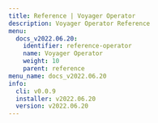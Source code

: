```yaml
---
title: Reference | Voyager Operator
description: Voyager Operator Reference
menu:
  docs_v2022.06.20:
    identifier: reference-operator
    name: Voyager Operator
    weight: 10
    parent: reference
menu_name: docs_v2022.06.20
info:
  cli: v0.0.9
  installer: v2022.06.20
  version: v2022.06.20
---
```


